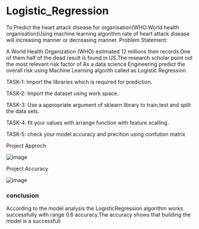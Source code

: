 # Logistic_Regression
To Predict the heart attack disease for organisation(WHO:World health organisation)Using machine learning algorithm rate of heart attack disease will increasing manner or decreasing manner.
Problem Statement:

A World Health Organization (WHO) estimated 12 millions then records.One of them half of the dead result is found in US.The research scholar point out the most relevant risk factor of As a data science Engineering predict the overall risk using Machine Learning algorith called as Logistic Regression.

TASK-1: Import the libraries which is required for prediction.

TASK-2: Import the dataset using work space.

TASK-3: Use a appropriate argument of sklearn library to train,test and split the data sets.

TASK-4: fit your values with arrange function with feature scalling.

TASK-5: check your model accuracy and precition using confution matrix

Project Approch 

![image](https://github.com/BaddamPoojitha/Logistic_Regression/assets/143176328/23982640-d647-4c70-88c3-14096e8d4b6a)

Project Accuracy 

![image](https://github.com/BaddamPoojitha/Logistic_Regression/assets/143176328/161159a3-88d7-4444-ad24-818e1b031541)

### conclusion
According to the model analysis the LogisticRegression algorithm works successfully with range 0.6 accuracy.The accuracy shows that building the model is a successfull



